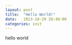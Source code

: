 ```yaml
---
layout: post
title:  "Hello World!"
date:   2013-10-29 20:40:00
categories: init
---
```

hello world